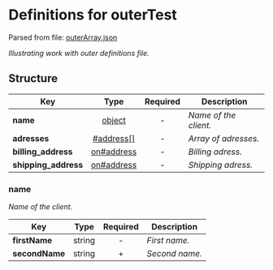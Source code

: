 # __Definitions for outerTest__
Parsed from file: [outerArray.json](https://github.com/McCastles/JMC/blob/master/examples/outerArray.json)

_Illustrating work with outer definitions file._
## __Structure__

|Key|Type|Required|Description|
|-|:-:|:-:|-|
|__name__|[object](#name)|-|_Name of the client._|
|__adresses__|[#address[]](./outerDef.md#address)|-|_Array of adresses._|
|__billing_address__|[on#address](./outerDef.md#address)|-|_Billing adress._|
|__shipping_address__|[on#address](./outerDef.md#address)|-|_Shipping adress._|
### __name__
_Name of the client._

|Key|Type|Required|Description|
|-|:-:|:-:|-|
|__firstName__|string|-|_First name._|
|__secondName__|string|+|_Second name._|